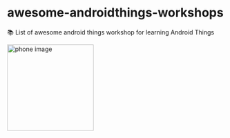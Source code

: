 # awesome-androidthings-workshops
📚 List of awesome android things workshop for learning Android Things


<img src="art/android-things.png" alt="phone image" width="200px" />
